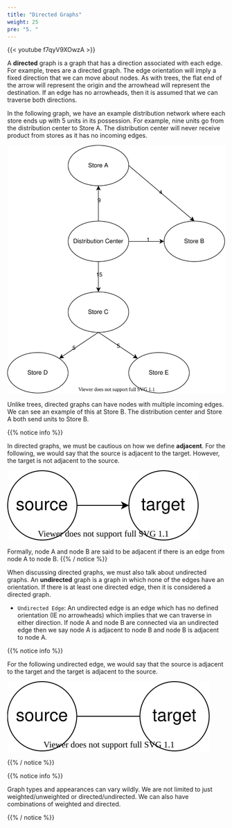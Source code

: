 ```yaml
---
title: "Directed Graphs"
weight: 25
pre: "5. "
---
```

{{< youtube f7qyV9XOwzA  >}}

A **directed** graph is a graph that has a direction associated with each edge. For example, trees are a directed graph. The edge orientation will imply a fixed direction that we can move about nodes. As with trees, the flat end of the arrow will represent the origin and the arrowhead will represent the destination. If an edge has no arrowheads, then it is assumed that we can traverse both directions. 

In the following graph, we have an example distribution network where each store ends up with 5 units in its possession. For example, nine units go from the distribution center to Store A. The distribution center will never receive product from stores as it has no incoming edges. 

![Sample Distribution Network](images/6/distribution-3.svg)

Unlike trees, directed graphs can have nodes with multiple incoming edges. We can see an example of this at Store B. The distribution center and Store A both send units to Store B. 

{{% notice info %}}

In directed graphs, we must be cautious on how we define **adjacent**. For the following, we would say that the source is adjacent to the target. However, the target is not adjacent to the source. 

![Source and Target Example](images/6/src_tar_ex.svg)


Formally, node A and node B are said to be adjacent if there is an edge from node A to node B. 
{{% / notice %}}


When discussing directed graphs, we must also talk about undirected graphs. An **undirected** graph is a graph in which none of the edges have an orientation. If there is at least one directed edge, then it is considered a directed graph.

- `Undirected Edge`: An undirected edge is an edge which has no defined orientation (IE no arrowheads) which implies that we can traverse in either direction. If node A and node B are connected via an undirected edge then we say node A is adjacent to node B and node B is adjacent to node A.



{{% notice info %}}

For the following undirected edge, we would say that the source is adjacent to the target and the target is adjacent to the source. 

![Source and Target Example](images/6/undirected_edge.svg)

{{% / notice %}}


{{% notice info %}}

Graph types and appearances can vary wildly. We are not limited to just weighted/unweighted or directed/undirected. We can also have combinations of weighted and directed. 

{{% / notice %}}
